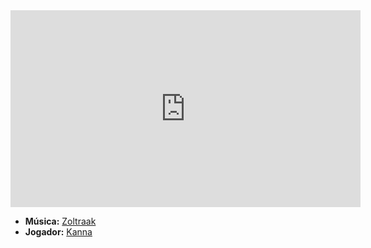 <iframe width="560" height="315" src="https://www.youtube.com/embed/VpkyRh79dY8?si=OBa_XXxRjeppQVC_" title="YouTube video player" frameborder="0" allow="accelerometer; autoplay; clipboard-write; encrypted-media; gyroscope; picture-in-picture; web-share" referrerpolicy="strict-origin-when-cross-origin" allowfullscreen></iframe>

- **Música:** [Zoltraak](../Músicas/Zoltraak.md)
- **Jogador:** [Kanna](content/Jogadores/Kanna.md)